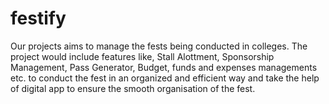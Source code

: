 # festify
Our projects aims to manage the fests being conducted in colleges. The project would include features like, Stall Alottment, Sponsorship Management, Pass Generator, Budget, funds and expenses managements etc. to conduct the fest in an organized and efficient way and take the help of digital app to ensure the smooth organisation of the fest.
